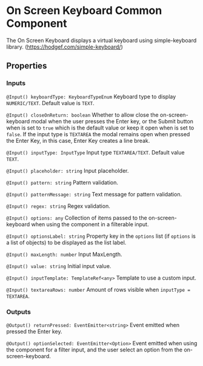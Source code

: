 # On Screen Keyboard Common Component

The On Screen Keyboard displays a virtual keyboard using simple-keyboard library. (https://hodgef.com/simple-keyboard/) 

## Properties
### Inputs

`@Input() keyboardType: KeyboardTypeEnum` Keyboard type to display `NUMERIC/TEXT`. Default value is `TEXT`.

`@Input() closeOnReturn: boolean` Whether to allow close the on-screen-keyboard modal when the user presses the Enter key, or the Submit button when is set to `true` which is the default value or keep it open when is set to `false`. If the input type is `TEXTAREA` the modal remains open when pressed the Enter Key, in this case, Enter Key creates a line break.

`@Input() inputType: InputType` Input type `TEXTAREA/TEXT`. Default value `TEXT`.

`@Input() placeholder: string` Input placeholder.

`@Input() pattern: string` Pattern validation.
  
`@Input() patternMessage: string` Text message for pattern validation.

`@Input() regex: string` Regex validation.

`@Input() options: any` Collection of items passed to the on-screen-keyboard when using the component in a filterable input.

`@Input() optionsLabel: string` Property key in the `options` list (if `options` is a list of objects) to be displayed as the list label.
  
`@Input() maxLength: number` Input MaxLength.

`@Input() value: string` Initial input value.

`@Input() inputTemplate: TemplateRef<any>` Template to use a custom input.

`@Input() textareaRows: number` Amount of rows visible when `inputType = TEXTAREA`.

### Outputs

`@Output() returnPressed: EventEmitter<string>` Event emitted when pressed the Enter key. 

`@Output() optionSelected: EventEmitter<Option>` Event emitted when using the component for a filter input, and the user select an option from the on-screen-keyboard. 
